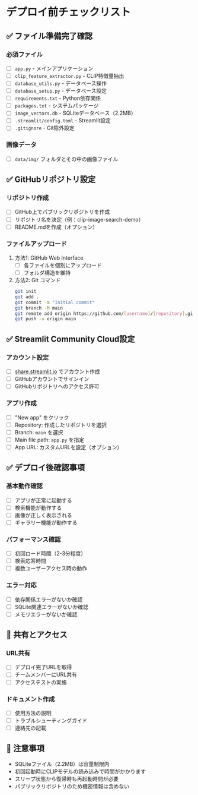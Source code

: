 # デプロイ前チェックリスト

## ✅ ファイル準備完了確認

### 必須ファイル
- [ ] `app.py` - メインアプリケーション
- [ ] `clip_feature_extractor.py` - CLIP特徴量抽出
- [ ] `database_utils.py` - データベース操作
- [ ] `database_setup.py` - データベース設定
- [ ] `requirements.txt` - Python依存関係
- [ ] `packages.txt` - システムパッケージ
- [ ] `image_vectors.db` - SQLiteデータベース（2.2MB）
- [ ] `.streamlit/config.toml` - Streamlit設定
- [ ] `.gitignore` - Git除外設定

### 画像データ
- [ ] `data/img/` フォルダとその中の画像ファイル

## ✅ GitHubリポジトリ設定

### リポジトリ作成
- [ ] GitHub上でパブリックリポジトリを作成
- [ ] リポジトリ名を決定（例：clip-image-search-demo）
- [ ] README.mdを作成（オプション）

### ファイルアップロード
1. 方法1: GitHub Web Interface
   - [ ] 各ファイルを個別にアップロード
   - [ ] フォルダ構造を維持

2. 方法2: Git コマンド
   ```bash
   git init
   git add .
   git commit -m "Initial commit"
   git branch -M main
   git remote add origin https://github.com/[username]/[repository].git
   git push -u origin main
   ```

## ✅ Streamlit Community Cloud設定

### アカウント設定
- [ ] [share.streamlit.io](https://share.streamlit.io/) でアカウント作成
- [ ] GitHubアカウントでサインイン
- [ ] GitHubリポジトリへのアクセス許可

### アプリ作成
- [ ] "New app" をクリック
- [ ] Repository: 作成したリポジトリを選択
- [ ] Branch: `main` を選択  
- [ ] Main file path: `app.py` を指定
- [ ] App URL: カスタムURLを設定（オプション）

## ✅ デプロイ後確認事項

### 基本動作確認
- [ ] アプリが正常に起動する
- [ ] 検索機能が動作する
- [ ] 画像が正しく表示される
- [ ] ギャラリー機能が動作する

### パフォーマンス確認
- [ ] 初回ロード時間（2-3分程度）
- [ ] 検索応答時間
- [ ] 複数ユーザーアクセス時の動作

### エラー対応
- [ ] 依存関係エラーがないか確認
- [ ] SQLite関連エラーがないか確認
- [ ] メモリエラーがないか確認

## 🔗 共有とアクセス

### URL共有
- [ ] デプロイ完了URLを取得
- [ ] チームメンバーにURL共有
- [ ] アクセステストの実施

### ドキュメント作成
- [ ] 使用方法の説明
- [ ] トラブルシューティングガイド
- [ ] 連絡先の記載

## 📝 注意事項

- SQLiteファイル（2.2MB）は容量制限内
- 初回起動時にCLIPモデルの読み込みで時間がかかります
- スリープ状態から復帰時も再起動時間が必要
- パブリックリポジトリのため機密情報は含めない 